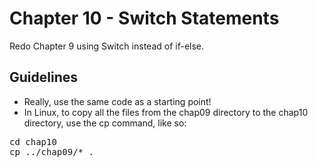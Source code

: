 # Chapter 10 - Switch Statements

Redo Chapter 9 using Switch instead of if-else.

## Guidelines
* Really, use the same code as a starting point!
* In Linux, to copy all the files from the chap09 directory to the chap10 directory, use the cp command, like so:
<pre>
cd chap10
cp ../chap09/* .
</pre>
